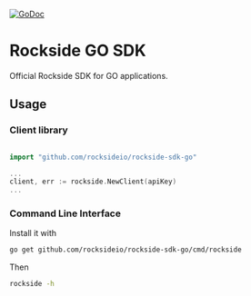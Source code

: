 [![GoDoc](https://godoc.org/github.com/rocksideio/rockside-sdk-go?status.svg)](https://godoc.org/github.com/rocksideio/rockside-sdk-go)

# Rockside GO SDK

Official Rockside SDK for GO applications.

## Usage

### Client library

```go

import "github.com/rocksideio/rockside-sdk-go"

...
client, err := rockside.NewClient(apiKey)
...
```

### Command Line Interface

Install it with

```sh
go get github.com/rocksideio/rockside-sdk-go/cmd/rockside
```

Then
```sh
rockside -h
```
